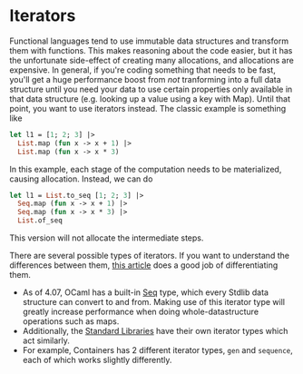 # Iterators

Functional languages tend to use immutable data structures and transform them with functions.
This makes reasoning about the code easier, but it has the unfortunate side-effect of
creating many allocations, and allocations are expensive.
In general, if you're coding something that needs to be fast, you'll get a huge performance
boost from *not* tranforming into a full data structure until you need your data to
use certain properties only available in that data structure
(e.g. looking up a value using a key with Map).
Until that point, you want to use iterators instead.
The classic example is something like

```ocaml
let l1 = [1; 2; 3] |>
  List.map (fun x -> x + 1) |>
  List.map (fun x -> x * 3)
```

In this example, each stage of the computation needs to be materialized, causing allocation.
Instead, we can do

```ocaml
let l1 = List.to_seq [1; 2; 3] |>
  Seq.map (fun x -> x + 1) |>
  Seq.map (fun x -> x * 3) |>
  List.of_seq
```

This version will not allocate the intermediate steps.

There are several possible types of iterators.
If you want to understand the differences between them,
[this article](http://gallium.inria.fr/blog/generators-iterators-control-and-continuations/)
does a good job of differentiating them.

* As of 4.07, OCaml has a built-in
[Seq](https://caml.inria.fr/pub/docs/manual-ocaml/libref/Seq.html)
type, which every Stdlib data structure can convert to and from.
Making use of this iterator type will greatly increase performance when doing
whole-datastructure operations such as maps.
* Additionally, the [Standard Libraries](standard_libraries.ml) have their own iterator types which
act similarly.
* For example, Containers has 2 different iterator types, `gen` and `sequence`, each of which
works slightly differently.
